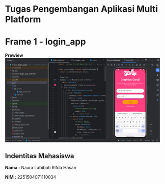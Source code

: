 # Tugas Pengembangan Aplikasi Multi Platform 
# Frame 1 - login_app

**Prewiew**
![image alt](https://github.com/nnauralabibah/Frame1_Naura_Labibah_Rifda_Hasan_Login_App/blob/6d00195e4ac19b813df80fc3e9bafc7b82ea90e2/Cuplikan%20layar%202024-10-13%20202904.png)



## Indentitas Mahasiswa

**Nama :** Naura Labibah Rifda Hasan

**NIM  :** 2251504071110034
